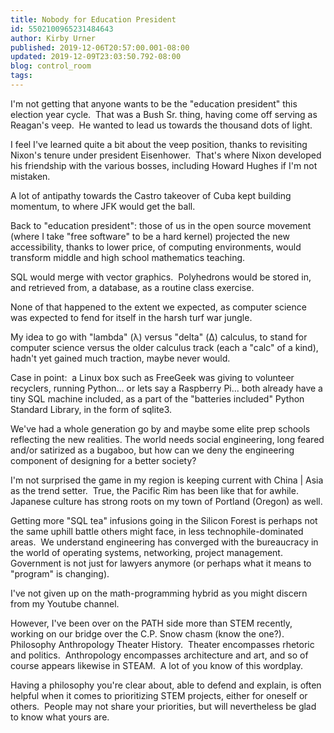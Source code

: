 ```yaml
---
title: Nobody for Education President
id: 5502100965231484643
author: Kirby Urner
published: 2019-12-06T20:57:00.001-08:00
updated: 2019-12-09T23:03:50.792-08:00
blog: control_room
tags: 
---
```


I'm not getting that anyone wants to be the "education president" this election year cycle.  That was a Bush Sr. thing, having come off serving as Reagan's veep.  He wanted to lead us towards the thousand dots of light.

I feel I've learned quite a bit about the veep position, thanks to revisiting Nixon's tenure under president Eisenhower.  That's where Nixon developed his friendship with the various bosses, including Howard Hughes if I'm not mistaken.

A lot of antipathy towards the Castro takeover of Cuba kept building momentum, to where JFK would get the ball.

Back to "education president": those of us in the open source movement (where I take "free software" to be a hard kernel) projected the new accessibility, thanks to lower price, of computing environments, would transform middle and high school mathematics teaching.

SQL would merge with vector graphics.  Polyhedrons would be stored in, and retrieved from, a database, as a routine class exercise.

None of that happened to the extent we expected, as computer science was expected to fend for itself in the harsh turf war jungle.

My idea to go with "lambda" (λ) versus "delta" (Δ) calculus, to stand for computer science versus the older calculus track (each a "calc" of a kind), hadn't yet gained much traction, maybe never would.

Case in point:  a Linux box such as FreeGeek was giving to volunteer recyclers, running Python... or lets say a Raspberry Pi... both already have a tiny SQL machine included, as a part of the "batteries included" Python Standard Library, in the form of sqlite3.

We've had a whole generation go by and maybe some elite prep schools reflecting the new realities. The world needs social engineering, long feared and/or satirized as a bugaboo, but how can we deny the engineering component of designing for a better society?

I'm not surprised the game in my region is keeping current with China | Asia as the trend setter.  True, the Pacific Rim has been like that for awhile.  Japanese culture has strong roots on my town of Portland (Oregon) as well.

Getting more "SQL tea" infusions going in the Silicon Forest is perhaps not the same uphill battle others might face, in less technophile-dominated areas.  We understand engineering has converged with the bureaucracy in the world of operating systems, networking, project management.  Government is not just for lawyers anymore (or perhaps what it means to "program" is changing).

I've not given up on the math-programming hybrid as you might discern from my Youtube channel.

However, I've been over on the PATH side more than STEM recently, working on our bridge over the C.P. Snow chasm (know the one?). Philosophy Anthropology Theater History.  Theater encompasses rhetoric and politics.  Anthropology encompasses architecture and art, and so of course appears likewise in STEAM.  A lot of you know of this wordplay.

Having a philosophy you're clear about, able to defend and explain, is often helpful when it comes to prioritizing STEM projects, either for oneself or others.  People may not share your priorities, but will nevertheless be glad to know what yours are.